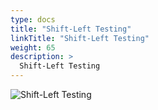 ```yaml
---
type: docs
title: "Shift-Left Testing"
linkTitle: "Shift-Left Testing"
weight: 65
description: >
  Shift-Left Testing
---
```


![Shift-Left Testing](/images/bootcamp-slides/microservices-bootcamp/Slide65.PNG)
